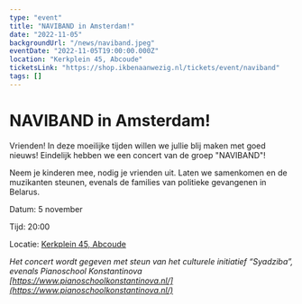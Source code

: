 ```yaml
---
type: "event"
title: "NAVIBAND in Amsterdam!"
date: "2022-11-05"
backgroundUrl: "/news/naviband.jpeg"
eventDate: "2022-11-05T19:00:00.000Z"
location: "Kerkplein 45, Abcoude"
ticketsLink: "https://shop.ikbenaanwezig.nl/tickets/event/naviband"
tags: []
---
```


# NAVIBAND in Amsterdam!

Vrienden! In deze moeilijke tijden willen we jullie blij maken met goed nieuws! Eindelijk hebben we een concert van de groep "NAVIBAND"!

Neem je kinderen mee, nodig je vrienden uit. Laten we samenkomen en de muzikanten steunen, evenals de families van politieke gevangenen in Belarus. 

Datum: 5 november

Tijd: 20:00

Locatie: [Kerkplein 45, Abcoude](https://goo.gl/maps/XY1dMkYuyXv5ecGd7)

_Het concert wordt gegeven met steun van het culturele initiatief “Syadziba”, evenals Pianoschool Konstantinova [https://www.pianoschoolkonstantinova.nl/](https://www.pianoschoolkonstantinova.nl/)_
